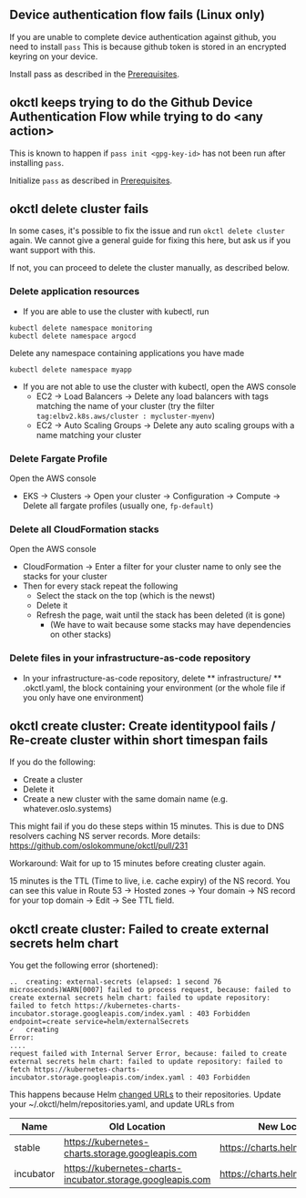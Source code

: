## Device authentication flow fails (Linux only)

If you are unable to complete device authentication against github, you need to install `pass`
This is because github token is stored in an encrypted keyring on your device.

Install pass as described in the [Prerequisites](../../getting-started/prerequisites/#pass-linux-only).

## okctl keeps trying to do the Github Device Authentication Flow while trying to do \<any action\>

This is known to happen if `pass init <gpg-key-id>` has not been run after installing `pass`.

Initialize `pass` as described in [Prerequisites](../../getting-started/prerequisites/#initialize-pass).

## okctl delete cluster fails

In some cases, it's possible to fix the issue and run `okctl delete cluster` again. We cannot give a general
guide for fixing this here, but ask us if you want support with this.

If not, you can proceed to delete the cluster manually, as described below.

### Delete application resources

* If you are able to use the cluster with kubectl, run

```shell
kubectl delete namespace monitoring
kubectl delete namespace argocd
```

Delete any namespace containing applications you have made

```shell
kubectl delete namespace myapp
```

* If you are not able to use the cluster with kubectl, open the AWS console
  * EC2 -> Load Balancers -> Delete any load balancers with tags matching the name of your cluster (try the filter
    `tag:elbv2.k8s.aws/cluster : mycluster-myenv`)
  * EC2 -> Auto Scaling Groups -> Delete any auto scaling groups with a name matching your cluster

### Delete Fargate Profile

Open the AWS console
* EKS -> Clusters -> Open your cluster -> Configuration -> Compute -> Delete all fargate profiles
  (usually one, `fp-default`) 

### Delete all CloudFormation stacks

Open the AWS console
* CloudFormation -> Enter a filter for your cluster name to only see the stacks for your cluster 
* Then for every stack repeat the following
  * Select the stack on the top (which is the newst)
  * Delete it
  * Refresh the page, wait until the stack has been deleted (it is gone)
    * (We have to wait because some stacks may have dependencies on other stacks) 

### Delete files in your infrastructure-as-code repository

* In your infrastructure-as-code repository, delete
  ** infrastructure/<env>
  ** .okctl.yaml, the block containing your environment (or the whole file if you only have one environment)


## okctl create cluster: Create identitypool fails / Re-create cluster within short timespan fails

If you do the following:

* Create a cluster
* Delete it
* Create a new cluster with the same domain name (e.g. whatever.oslo.systems)

This might fail if you do these steps within 15 minutes. This is due to DNS resolvers caching NS server records.
More details: https://github.com/oslokommune/okctl/pull/231

Workaround: Wait for up to 15 minutes before creating cluster again.

15 minutes is the TTL (Time to live, i.e. cache expiry) of the NS record. You can see this value in
Route 53 -> Hosted zones -> Your domain -> NS record for your top domain -> Edit -> See TTL field.

## okctl create cluster: Failed to create external secrets helm chart

You get the following error (shortened):

```
..  creating: external-secrets (elapsed: 1 second 76 microseconds)WARN[0007] failed to process request, because: failed to create external secrets helm chart: failed to update repository: failed to fetch https://kubernetes-charts-incubator.storage.googleapis.com/index.yaml : 403 Forbidden  endpoint=create service=helm/externalSecrets
✓   creating
Error:
....
request failed with Internal Server Error, because: failed to create external secrets helm chart: failed to update repository: failed to fetch https://kubernetes-charts-incubator.storage.googleapis.com/index.yaml : 403 Forbidden
```

This happens because Helm
[changed URLs](https://helm.sh/blog/new-location-stable-incubator-charts/#:~:text=The%20new%20location%20for%20the,use%20before%20November%2013%2C%202020.)
to their repositories. Update your ~/.okctl/helm/repositories.yaml, and update URLs from

| Name     | Old Location                                               | New Location                     |
| -------- | ---------------------------------------------------------- | -------------------------------- |
stable	   | https://kubernetes-charts.storage.googleapis.com           | https://charts.helm.sh/stable    |
incubator  | https://kubernetes-charts-incubator.storage.googleapis.com | https://charts.helm.sh/incubator |

